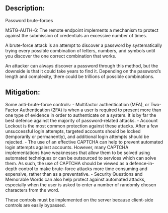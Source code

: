 ## Description:

Password brute-forces

MSTG-AUTH-6: The remote endpoint implements a mechanism to protect against the submission of credentials an excessive number of times.

A brute-force attack is an attempt to discover a password by systematically trying every possible combination of letters, numbers, and symbols until you discover the one correct combination that works. 

An attacker can always discover a password through this method, but the downside is that it could take years to find it. Depending on the password’s length and complexity, there could be trillions of possible combinations.


## Mitigation:

Some anti-brute-force controls:
	- Multifactor authentication (MFA), or Two-Factor Authentication (2FA) is when a user is required to present more than one type of evidence in order to authenticate on a system. It is by far the best defence against the majority of password-related attacks.
	- Account Lockout is the most common protection against these attacks. After a few unsuccessful login attempts, targeted accounts should be locked (temporarily or permanently), and additional login attempts should be rejected.
	- The use of an effective CAPTCHA can help to prevent automated login attempts against accounts. However, many CAPTCHA implementations have weaknesses that allow them to be solved using automated techniques or can be outsourced to services which can solve them. As such, the use of CAPTCHA should be viewed as a defence-in-depth control to make brute-force attacks more time consuming and expensive, rather than as a preventative.
	- Security Questions and Memorable Words can also help protect against automated attacks, especially when the user is asked to enter a number of randomly chosen characters from the word. 

These controls must be implemented on the server because client-side controls are easily bypassed.